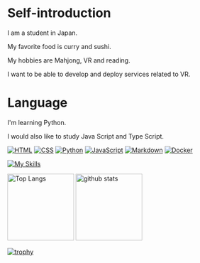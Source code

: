 # Self-introduction
I am a student in Japan.

My favorite food is curry and sushi.

My hobbies are Mahjong, VR and reading.

I want to be able to develop and deploy services related to VR.

# Language
I'm learning Python.

I would also like to study Java Script and Type Script.

[![HTML](https://custom-icon-badges.herokuapp.com/badge/HTML-e34c26.svg?logo=HTML&logoColor=white)]()
[![CSS](https://custom-icon-badges.herokuapp.com/badge/CSS-563d7c.svg?logo=css3)]()
[![Python](https://custom-icon-badges.herokuapp.com/badge/Python-316de6.svg?logo=Python&logoColor=white)]()
[![JavaScript](https://custom-icon-badges.herokuapp.com/badge/JavaScript-f1e05a.svg?logo=JavaScript&logoColor=white)]()
[![Markdown](https://custom-icon-badges.herokuapp.com/badge/Markdown-083fa1.svg?logo=Markdown&logoColor=white)]()
[![Docker](https://custom-icon-badges.herokuapp.com/badge/Docker-1c63ed.svg?logo=Docker&logoColor=white)]()

[![My Skills](https://skillicons.dev/icons?i=bootstrap,discord,figma,gmail,instagram,notion,pr,ps,ai,xd,wordpress&theme=light&perline=6)](https://skillicons.dev)

<p align="left"> 
  <img alt="Top Langs" height="150px" src="https://github-readme-stats.vercel.app/api/top-langs/?username=Ithi075&layout=compact&theme=vue-dark" />
  <img alt="github stats" height="150px" src="https://github-readme-stats.vercel.app/api?username=Ithi075&theme=vue-dark" />
</p>

[![trophy](https://github-profile-trophy.vercel.app/?username=Ithi075&theme=vue-dark&column=7
)](https://github.com/ryo-ma/github-profile-trophy)
